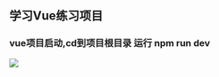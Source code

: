 ## 学习Vue练习项目

### vue项目启动,cd到项目根目录 运行 npm run dev

![](https://github.com/Fdaxiong/AwesomePOS/tree/master/img/1.png)
